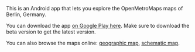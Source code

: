 This is an Android app that lets you explore the OpenMetroMaps maps of
Berlin, Germany.

You can download the app [on Google Play
here](https://play.google.com/store/apps/details?id=de.topobyte.transportation.info.berlin).
Make sure to download the beta version to get the latest version.

You can also browse the maps online:
[geographic map](https://demo.openmetromaps.org/berlin/geographic.html),
[schematic map](https://demo.openmetromaps.org/berlin/schematic.html).
